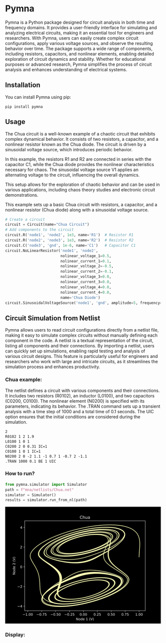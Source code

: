 
# Pymna


Pymna is a Python package designed for circuit analysis in both time and frequency domains. It provides a user-friendly interface for simulating and analyzing electrical circuits, making it an essential tool for engineers and researchers. With Pymna, users can easily create complex circuit configurations, apply various voltage sources, and observe the resulting behavior over time. The package supports a wide range of components, including resistors, capacitors, and nonlinear elements, enabling detailed exploration of circuit dynamics and stability. Whether for educational purposes or advanced research, Pymna simplifies the process of circuit analysis and enhances understanding of electrical systems.

## Installation

You can install Pymna using pip:

```
pip install pymna
```

## Usage

The Chua circuit is a well-known example of a chaotic circuit that exhibits complex dynamical behavior. It consists of two resistors, a capacitor, and a nonlinear resistor known as the Chua diode. The circuit is driven by a sinusoidal voltage source, which introduces periodic behavior. 

In this example, the resistors R1 and R2 are connected in series with the capacitor C1, while the Chua diode provides the nonlinear characteristics necessary for chaos. The sinusoidal voltage source V1 applies an alternating voltage to the circuit, influencing the overall dynamics. 

This setup allows for the exploration of chaotic behavior and can be used in various applications, including chaos theory studies and electronic circuit demonstrations.

This example sets up a basic Chua circuit with resistors, a capacitor, and a nonlinear resistor (Chua diode) along with a sinusoidal voltage source.

```python
# Create a circuit
circuit = Circuit(name="Chua Circuit")
# Add components to the circuit
circuit.R('node1', 'node2', 1e3, name='R1')  # Resistor R1
circuit.R('node2', 'node3', 1e3, name='R2')  # Resistor R2
circuit.C('node3', 'gnd', 1e-6, name='C1')   # Capacitor C1
circuit.NoLinearResistor('node1', 'node2', 
                         nolinear_voltage_1=0.5, 
                         nolinear_current_1=0.1, 
                         nolinear_voltage_2=-0.5, 
                         nolinear_current_2=-0.1, 
                         nolinear_voltage_3=0.0, 
                         nolinear_current_3=0.0, 
                         nolinear_voltage_4=0.0, 
                         nolinear_current_4=0.0, 
                         name='Chua Diode')
circuit.SinusoidalVoltageSource('node1', 'gnd', amplitude=5, frequency=1000, number_of_cycles=10, name='V1')
```

## Circuit Simulation from Netlist

Pymna allows users to read circuit configurations directly from a netlist file, making it easy to simulate complex circuits without manually defining each component in the code. A netlist is a textual representation of the circuit, listing all components and their connections. By importing a netlist, users can quickly set up simulations, enabling rapid testing and analysis of various circuit designs. This feature is particularly useful for engineers and researchers who work with large and intricate circuits, as it streamlines the simulation process and enhances productivity.

### Chua example:

The netlist defines a circuit with various components and their connections.
It includes two resistors (R0102), an inductor (L0100), and two capacitors (C0200, C0100).
The nonlinear element (N0200) is specified with its parameters, indicating its behavior.
The .TRAN command sets up a transient analysis with a time step of 1000 and a total time of 0.1 seconds.
The UIC option ensures that the initial conditions are considered during the simulation.

```
2
R0102 1 2 1.9
L0100 1 0 1
C0200 2 0 0.31 IC=1
C0100 1 0 1 IC=1
N0200 2 0 -2 1.1 -1 0.7 1 -0.7 2 -1.1
.TRAN 1000 0.1 BE 1 UIC
```

### How to run?

```python
from pymna.simulator import Simulator
path = f"mna/netlists/Chua.net"
simulator = Simulator()
results = simulator.run_from_nl(path)
```

![Figure Description](examples/x.png)

### Display: